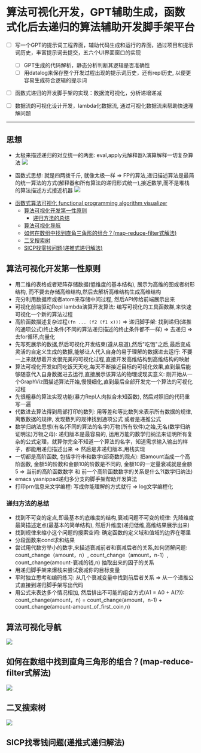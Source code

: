 # 算法可视化开发，GPT辅助生成，函数式化后去递归的算法辅助开发脚手架平台

- [ ] 写一个GPT的提示词工程界面，辅助代码生成和运行的界面，通过项目和提示词历史，丰富提示词去提交，五六个UI界面窗口的实现
  - [ ] GPT生成的代码解析，静态分析判断其逻辑是否准确性
  - [ ] 用datalog来保存整个开发过程出现的提示词历史，还有repl历史, 以便更容易生成符合逻辑的提示词

- [ ] 函数式递归的开发脚手架的实现：数据流可视化，分析递增递减

- [ ] 数据流的可视化设计开发，lambda化数据流, 通过可视化数据流来帮助快速理解问题
 
---

## 思想

* 太极来描述递归的对立统一的两面: eval,apply元解释器λ演算解释一切复杂算法
![](https://raw.githubusercontent.com/chanshunli/functional-programming-visualgo/master/太极来描述递归的对立统一的两面SICP_EVAL_APPLY_元解释器.png)

* 函数式思想: 就是四两拨千斤, 就像太极一样 => FP的算法,递归描述算法是最简的统一算法的方式(解释器和所有算法的递归形式统一),接近数学,而不是堆栈的算法描述方式接近机器
![](https://raw.githubusercontent.com/chanshunli/functional-programming-visualgo/master/clojure-kungfu.jpg)

- [函数式算法可视化 functional programming algorithm visualizer](#%E5%87%BD%E6%95%B0%E5%BC%8F%E7%AE%97%E6%B3%95%E5%8F%AF%E8%A7%86%E5%8C%96-functional-programming-algorithm-visualizer)
  - [算法可视化开发第一性原则](#%E7%AE%97%E6%B3%95%E5%8F%AF%E8%A7%86%E5%8C%96%E5%BC%80%E5%8F%91%E7%AC%AC%E4%B8%80%E6%80%A7%E5%8E%9F%E5%88%99)
    - [递归方法的总结](#%E9%80%92%E5%BD%92%E6%96%B9%E6%B3%95%E7%9A%84%E6%80%BB%E7%BB%93)
  - [算法可视化导航](#%E7%AE%97%E6%B3%95%E5%8F%AF%E8%A7%86%E5%8C%96%E5%AF%BC%E8%88%AA)
  - [如何在数组中找到直角三角形的组合？(map-reduce-filter式解法)](#%E5%A6%82%E4%BD%95%E5%9C%A8%E6%95%B0%E7%BB%84%E4%B8%AD%E6%89%BE%E5%88%B0%E7%9B%B4%E8%A7%92%E4%B8%89%E8%A7%92%E5%BD%A2%E7%9A%84%E7%BB%84%E5%90%88map-reduce-filter%E5%BC%8F%E8%A7%A3%E6%B3%95)
  - [二叉搜索树](#%E4%BA%8C%E5%8F%89%E6%90%9C%E7%B4%A2%E6%A0%91)
  - [SICP找零钱问题(递推式递归解法)](#sicp%E6%89%BE%E9%9B%B6%E9%92%B1%E9%97%AE%E9%A2%98%E9%80%92%E6%8E%A8%E5%BC%8F%E9%80%92%E5%BD%92%E8%A7%A3%E6%B3%95)

##  算法可视化开发第一性原则
* 用二维的表格或者矩阵存储数据(低维度的基本结构), 展示为高维的图或者树形结构, 而不要去存储高维结构,然后去解析高维结构生成高维结构
* 充分利用数据库或者atom来存储中间过程, 然后API传给前端展示出来
* 可视化前端驱动Repl lambda演算开发算法: 编写可视化的工具函数群,来快速可视化一个新的算法过程
* 高阶函数描述复杂过程`(fn ... (f2 (f1 x)))` => 递归脚手架: 找到递归(递推的通项公式)终止条件(不同的算法递归描述的终止条件都不一样) => 去递归 => 去for循环,向量化
* 先写死展示的数据,然后可视化开发结束(遵从易道),然后"吃饱"之后,最后变成灵活的自定义生成的数据,能够让人代入自身的易于理解的数据进去运行: 不要一上来就想着开发很完美的可视化过程,直接开发高维结构到高维结构的映射
* 算法可视化开发如同吃饭天天吃,每天不断接近目标的可视化效果,直到最后能够随意代入自身数据进去运行,直接展示该算法的物理或现实意义: 刚开始从一个GraphViz图描述算法开始,慢慢细化,直到最后全部开发完一个算法的可视化过程
* 先很粗暴的算法实现功能(暴力Repl人肉拟合未知函数), 然后对照旧的代码重写一遍
* 代数进去算法得到局部打印的数列: 用等差和等比数列来表示所有数据的规律, 离散数据的规律, 发现数列的规律找到通项公式 或者是递推公式
* 数学归纳法思想(有名(不同的算法的名字)万物(所有软件)之始,无名(数学归纳证明法)万物之母): 递归版本是最容易的, 运用万能的数学归纳法来证明所有复杂的公式定理，就算你完全不知道一个算法的名字，知道需求输入输出的样子，都能用递归描述出来 => 然后是非递归版本,用栈实现
* 一切都是高阶函数, 包括字符串和数字(邱奇数的观点): 把amount当成一个高阶函数, 金额5的阶数和金额10的阶数是不同的, 金额10的一定量衰减就是金额5 => 当前的高阶函数数字 和 前一个高阶函数数字的关系是什么?(数学归纳法)
* emacs yasnippad递归多分支的脚手架帮助开发算法
* 打印prn信息来文学编程: 写成你能理解的方式就行 => log文学编程化

### 递归方法的总结

* 找到不可变的定点,即最基本的底维度的结构,衰减问题不可变的规律: 先降维度最简描述定点(最基本的简单结构), 然后升维度(递归低维,高维结果展示出来)
* 找到规律来缩小这个问题的搜索空间: 确定函数的定义域和值域的边界在哪里
* 分段函数来cond求和结果
* 尝试用代数穷举小的数字,来描述衰减前者和衰减后者的关系,如何消解问题: count_change（amount，n）, count_change（amount，n-1）, count_change(amount-衰减的钱,n) 抽取出来的因子的关系
* 用递归脚手架来爆栈来尝试衰减你的目标变量
* 平时独立思考和编码练习: 从几个衰减变量中找到前后者关系 => 从一个递推公式直接到递归脚手架写出代码
* 用公式来表达多个情况相加, 然后排出不可能的组合方式(A1 = A0 + A(?)): count_change(amount，n) = count_change(amount，n-1) + count_change(amount-amount_of_first_coin,n)

##  算法可视化导航

![](https://raw.githubusercontent.com/chanshunli/functional-programming-visualgo/master/website_preview.png)

##  如何在数组中找到直角三角形的组合？(map-reduce-filter式解法)

![](https://raw.githubusercontent.com/chanshunli/functional-programming-visualgo/master/demo_fp_visualgo.gif)

##  二叉搜索树
![](https://raw.githubusercontent.com/chanshunli/functional-programming-visualgo/master/demo_bst_search.gif)

##  SICP找零钱问题(递推式递归解法)

![]()
